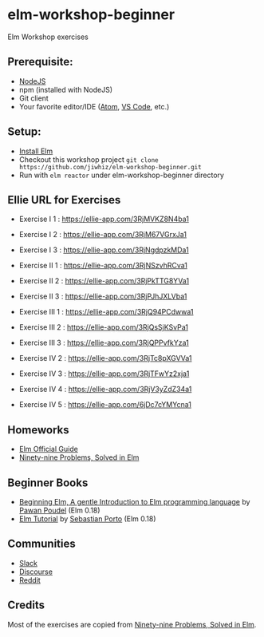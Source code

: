 # elm-workshop-beginner
Elm Workshop exercises

## Prerequisite:
* [NodeJS](https://nodejs.org/en/)
* npm (installed with NodeJS)
* Git client 
* Your favorite editor/IDE ([Atom](https://atom.io/), [VS Code](https://code.visualstudio.com/), etc.)

## Setup:
* [Install Elm](https://guide.elm-lang.org/install.html)
* Checkout this workshop project `git clone https://github.com/jiwhiz/elm-workshop-beginner.git`
* Run with `elm reactor` under elm-workshop-beginner directory

## Ellie URL for Exercises

* Exercise I 1 : https://ellie-app.com/3RjMVKZ8N4ba1

* Exercise I 2 : https://ellie-app.com/3RjM67VGrxJa1

* Exercise I 3 : https://ellie-app.com/3RjNgdpzkMDa1

* Exercise II 1 : https://ellie-app.com/3RjNSzvhRCva1

* Exercise II 2 : https://ellie-app.com/3RjPkTTG8YVa1

* Exercise II 3 : https://ellie-app.com/3RjPJhJXLVba1

* Exercise III 1 : https://ellie-app.com/3RjQ94PCdwwa1

* Exercise III 2 :  https://ellie-app.com/3RjQsSjKSvPa1

* Exercise III 3 : https://ellie-app.com/3RjQPPvfkYza1

* Exercise IV 2 : https://ellie-app.com/3RjTc8pXGVVa1

* Exercise IV 3 : https://ellie-app.com/3RjTFwYz2xja1

* Exercise IV 4 : https://ellie-app.com/3RjV3yZdZ34a1

* Exercise IV 5 : https://ellie-app.com/6jDc7cYMYcna1

## Homeworks
* [Elm Official Guide](https://guide.elm-lang.org/)
* [Ninety-nine Problems, Solved in Elm](https://johncrane.gitbooks.io/ninety-nine-elm-problems/content/)

## Beginner Books
* [Beginning Elm, A gentle Introduction to Elm programming language](https://elmprogramming.com/) by [Pawan Poudel](https://github.com/pawanpoudel) (Elm 0.18)
* [Elm Tutorial](https://www.elm-tutorial.org/en/) by [Sebastian Porto](https://github.com/sporto) (Elm 0.18)

## Communities
* [Slack](https://elmlang.slack.com/)
* [Discourse](https://discourse.elm-lang.org/)
* [Reddit](https://www.reddit.com/r/elm/)

## Credits
Most of the exercises are copied from [Ninety-nine Problems, Solved in Elm](https://johncrane.gitbooks.io/ninety-nine-elm-problems/content/).
